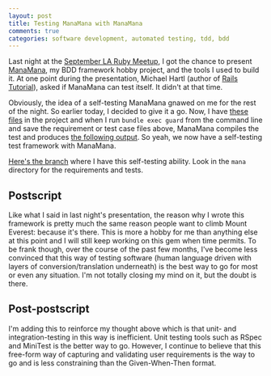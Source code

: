 ```yaml
---
layout: post
title: Testing ManaMana with ManaMana
comments: true
categories: software development, automated testing, tdd, bdd
---
```

Last night at the [September LA Ruby Meetup](http://www.meetup.com/laruby/events/129338842/), I got the chance to present [ManaMana](https://github.com/ManaManaFramework/manamana), my BDD framework hobby project, and the tools I used to build it. At one point during the presentation, Michael Hartl (author of [Rails Tutorial](http://ruby.railstutorial.org/)), asked if ManaMana can test itself. It didn't at that time.

Obviously, the idea of a self-testing ManaMana gnawed on me for the rest of the night. So earlier today, I decided to give it a go. Now, I have [these files](https://gist.github.com/relaxdiego/6557728) in the project and when I run `bundle exec guard` from the command line and save the requirement or test case files above, ManaMana compiles the test and produces [the following output](https://gist.github.com/relaxdiego/6557806). So yeah, we now have a self-testing test framework with ManaMana.

[Here's the branch](https://github.com/ManaManaFramework/manamana/tree/self-test) where I have this self-testing ability. Look in the `mana` directory for the requirements and tests.

## Postscript

Like what I said in last night's presentation, the reason why I wrote this framework is pretty much the same reason people want to climb Mount Everest: because it's there. This is more a hobby for me than anything else at this point and I will still keep working on this gem when time permits. To be frank though, over the course of the past few months, I've become less convinced that this way of testing software (human language driven with layers of conversion/translation underneath) is the best way to go for most or even any situation. I'm not totally closing my mind on it, but the doubt is there. 

## Post-postscript

I'm adding this to reinforce my thought above which is that unit- and integration-testing in this way is inefficient. Unit testing tools such as RSpec and MiniTest is the better way to go. However, I continue to believe that this free-form way of capturing and validating user requirements is the way to go and is less constraining than the Given-When-Then format.